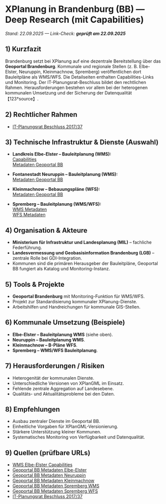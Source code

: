 # XPlanung in Brandenburg (BB) — Deep Research (mit Capabilities)
*Stand: 22.09.2025 — Link-Check: **geprüft am 22.09.2025***

## 1) Kurzfazit
Brandenburg setzt bei XPlanung auf eine dezentrale Bereitstellung über das **Geoportal Brandenburg**. Kommunale und regionale Stellen (z. B. Elbe-Elster, Neuruppin, Kleinmachnow, Spremberg) veröffentlichen dort Bauleitpläne als WMS/WFS. Die Detailseiten enthalten Capabilities-Links und Monitoring. Der IT-Planungsrat-Beschluss bildet den rechtlichen Rahmen. Herausforderungen bestehen vor allem bei der heterogenen kommunalen Umsetzung und der Sicherung der Datenqualität【123†source】.

## 2) Rechtlicher Rahmen
- [IT-Planungsrat Beschluss 2017/37](https://www.it-planungsrat.de/beschluss/beschluss-2017-37)

## 3) Technische Infrastruktur & Dienste (Auswahl)
- **Landkreis Elbe-Elster – Bauleitplanung (WMS):**  
  [Capabilities](https://xplanung.lkee.de/xplan-wms-neu/services/wms?REQUEST=GetCapabilities&SERVICE=WMS)  
  [Metadaten Geoportal BB](https://geoportal.brandenburg.de/detailansichtdienst/render?url=https%3A%2F%2Fgeoportal.brandenburg.de%2Fgs-json%2Fxml%3Ffileid%3Dc99124c6-b50c-4f02-8bf9-a98e80e8e8b5&view=gdibb)

- **Fontanestadt Neuruppin – Bauleitplanung (WMS):**  
  [Metadaten Geoportal BB](https://geoportal.brandenburg.de/detailansichtdienst/render?url=https%3A%2F%2Fgeoportal.brandenburg.de%2Fgs-json%2Fxml%3Ffileid%3Dd06ff462-7d99-402b-b5e7-cf8da52741d0&view=gdibb)

- **Kleinmachnow – Bebauungspläne (WFS):**  
  [Metadaten Geoportal BB](https://geoportal.brandenburg.de/detailansichtdienst/render?url=https%3A%2F%2Fgeoportal.brandenburg.de%2Fgs-json%2Fxml%3Ffileid%3D92b7dc0b-4471-4ba3-b73a-39128354975b&view=gdibb)

- **Spremberg – Bauleitplanung (WMS/WFS):**  
  [WMS Metadaten](https://geoportal.brandenburg.de/detailansichtdienst/render?url=https%3A%2F%2Fgeoportal.brandenburg.de%2Fgs-json%2Fxml%3Ffileid%3Dce60d8b3-17e8-49dd-8728-a34ac33e36cc&view=gdibb)  
  [WFS Metadaten](https://geoportal.brandenburg.de/detailansichtdienst/render?url=https%3A%2F%2Fgeoportal.brandenburg.de%2Fgs-json%2Fxml%3Ffileid%3D93efd0d9-1212-42af-8a4a-4a16c8df6d7b&view=gdibb)

## 4) Organisation & Akteure
- **Ministerium für Infrastruktur und Landesplanung (MIL)** – fachliche Federführung.  
- **Landesvermessung und Geobasisinformation Brandenburg (LGB)** – zentrale Rolle bei GDI-Integration.  
- Kommunen sind die primären Herausgeber der Bauleitpläne, Geoportal BB fungiert als Katalog und Monitoring-Instanz.

## 5) Tools & Projekte
- **Geoportal Brandenburg** mit Monitoring-Funktion für WMS/WFS.  
- Projekt zur Standardisierung kommunaler XPlanung-Dienste.  
- Arbeitshilfen und Handreichungen für kommunale GIS-Stellen.

## 6) Kommunale Umsetzung (Beispiele)
- **Elbe-Elster – Bauleitplanung WMS** (siehe oben).  
- **Neuruppin – Bauleitplanung WMS**.  
- **Kleinmachnow – B-Pläne WFS**.  
- **Spremberg – WMS/WFS Bauleitplanung**.

## 7) Herausforderungen / Risiken
- Heterogenität der kommunalen Dienste.  
- Unterschiedliche Versionen von XPlanGML im Einsatz.  
- Fehlende zentrale Aggregation auf Landesebene.  
- Qualitäts- und Aktualitätsprobleme bei den Daten.

## 8) Empfehlungen
- Ausbau zentraler Dienste im Geoportal BB.  
- Einheitliche Vorgaben für XPlanGML-Versionierung.  
- Stärkere Unterstützung kleiner Kommunen.  
- Systematisches Monitoring von Verfügbarkeit und Datenqualität.

## 9) Quellen (prüfbare URLs)
- [WMS Elbe-Elster Capabilities](https://xplanung.lkee.de/xplan-wms-neu/services/wms?REQUEST=GetCapabilities&SERVICE=WMS)  
- [Geoportal BB Metadaten Elbe-Elster](https://geoportal.brandenburg.de/detailansichtdienst/render?url=https%3A%2F%2Fgeoportal.brandenburg.de%2Fgs-json%2Fxml%3Ffileid%3Dc99124c6-b50c-4f02-8bf9-a98e80e8e8b5&view=gdibb)  
- [Geoportal BB Metadaten Neuruppin](https://geoportal.brandenburg.de/detailansichtdienst/render?url=https%3A%2F%2Fgeoportal.brandenburg.de%2Fgs-json%2Fxml%3Ffileid%3Dd06ff462-7d99-402b-b5e7-cf8da52741d0&view=gdibb)  
- [Geoportal BB Metadaten Kleinmachnow](https://geoportal.brandenburg.de/detailansichtdienst/render?url=https%3A%2F%2Fgeoportal.brandenburg.de%2Fgs-json%2Fxml%3Ffileid%3D92b7dc0b-4471-4ba3-b73a-39128354975b&view=gdibb)  
- [Geoportal BB Metadaten Spremberg WMS](https://geoportal.brandenburg.de/detailansichtdienst/render?url=https%3A%2F%2Fgeoportal.brandenburg.de%2Fgs-json%2Fxml%3Ffileid%3Dce60d8b3-17e8-49dd-8728-a34ac33e36cc&view=gdibb)  
- [Geoportal BB Metadaten Spremberg WFS](https://geoportal.brandenburg.de/detailansichtdienst/render?url=https%3A%2F%2Fgeoportal.brandenburg.de%2Fgs-json%2Fxml%3Ffileid%3D93efd0d9-1212-42af-8a4a-4a16c8df6d7b&view=gdibb)  
- [IT-Planungsrat Beschluss 2017/37](https://www.it-planungsrat.de/beschluss/beschluss-2017-37)

